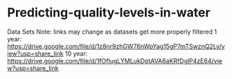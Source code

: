# Predicting-quality-levels-in-water
Data Sets
Note: links may change as datasets get more properly filtered
1 year: https://drive.google.com/file/d/1z8nr9zhGW76nWpYag15gP7mTSwznQ2Ly/view?usp=share_link
10 year: https://drive.google.com/file/d/1fOfIugLYMLukDptAVA6aKRfDglP4zE64/view?usp=share_link
